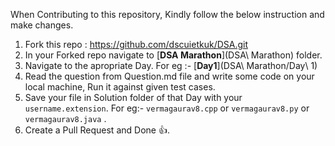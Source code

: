 When Contributing to this repository, Kindly follow the below instruction and make changes.

1. Fork this repo : https://github.com/dscuietkuk/DSA.git
2. In your Forked repo navigate to [**DSA Marathon**](DSA\ Marathon) folder.
3. Navigate to the apropriate Day. For eg :- [**Day1**](DSA\ Marathon/Day\ 1)
4. Read the question from Question.md file and write some code on your local machine, Run it against given test cases.
5. Save your file in Solution folder of that Day with your `username.extension`. For eg:- `vermagaurav8.cpp` or `vermagaurav8.py` or `vermagaurav8.java` .
6. Create a Pull Request and Done 👍.
